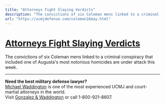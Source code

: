 ```yaml
---
title: "Attorneys Fight Slaying Verdicts"
description: "The convictions of six Coleman mens linked to a criminal conspiracy that included one of Augusta's most notorious homicides are under attack this week."
url: "https://ucmjdefense.com/coleman16may.html"
---
```


# [Attorneys Fight Slaying Verdicts](https://ucmjdefense.com/coleman16may.html)

The convictions of six Coleman mens linked to a criminal conspiracy that included one of Augusta's most notorious homicides are under attack this week.

---

**Need the best military defense lawyer?**  
[Michael Waddington](https://ucmjdefense.com/attorneys/michael-stewart-waddington-partner.html) is one of the most experienced UCMJ and court-martial attorneys in the world.  
Visit [Gonzalez & Waddington](https://ucmjdefense.com) or call 1-800-921-8607.
